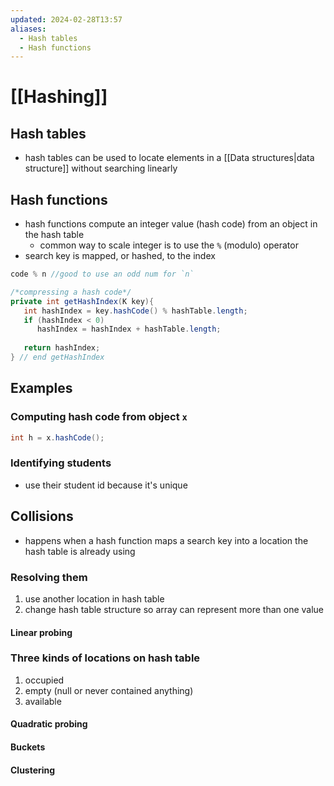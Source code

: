 ```yaml
---
updated: 2024-02-28T13:57
aliases:
  - Hash tables
  - Hash functions
---
```

# [[Hashing]]
## Hash tables
- hash tables can be used to locate elements in a [[Data structures|data structure]] without searching linearly
## Hash functions
- hash functions compute an integer value (hash code) from an object in the hash table
	- common way to scale integer is to use the `%` (modulo) operator
- search key is mapped, or hashed, to the index

```java
code % n //good to use an odd num for `n`
```

```java
/*compressing a hash code*/
private int getHashIndex(K key){
   int hashIndex = key.hashCode() % hashTable.length;
   if (hashIndex < 0)
      hashIndex = hashIndex + hashTable.length;
      
   return hashIndex;
} // end getHashIndex
```
## Examples
### Computing hash code from object `x`
```java
int h = x.hashCode();
```

###  Identifying students
- use their student id because it's unique

## Collisions
- happens when a hash function maps a search key into a location the hash table is already using
### Resolving them
1. use another location in hash table
2. change hash table structure so array can represent more than one value

#### Linear probing

### Three kinds of locations on hash table
1. occupied
2. empty (null or never contained anything)
3. available


#### Quadratic probing
#### Buckets
#### Clustering